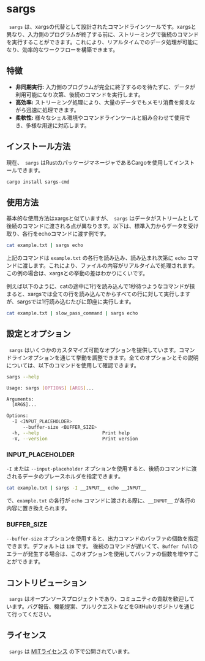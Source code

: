 # sargs

` sargs` は、xargsの代替として設計されたコマンドラインツールです。xargsと異なり、入力側のプログラムが終了する前に、ストリーミングで後続のコマンドを実行することができます。これにより、リアルタイムでのデータ処理が可能になり、効率的なワークフローを構築できます。

## 特徴

- **非同期実行:** 入力側のプログラムが完全に終了するのを待たずに、データが利用可能になり次第、後続のコマンドを実行します。
- **高効率:** ストリーミング処理により、大量のデータでもメモリ消費を抑えながら迅速に処理できます。
- **柔軟性:** 様々なシェル環境やコマンドラインツールと組み合わせて使用でき、多様な用途に対応します。

## インストール方法

現在、` sargs` はRustのパッケージマネージャであるCargoを使用してインストールできます。

```sh
cargo install sargs-cmd
```

## 使用方法

基本的な使用方法はxargsと似ていますが、` sargs` はデータがストリームとして後続のコマンドに渡される点が異なります。以下は、標準入力からデータを受け取り、各行をechoコマンドに渡す例です。

```sh
cat example.txt | sargs echo
```

上記のコマンドは `example.txt` の各行を読み込み、読み込まれ次第に `echo` コマンドに渡します。これにより、ファイルの内容がリアルタイムで処理されます。
この例の場合は、xargsとの挙動の差はわかりにくいです。

例えば以下のように、catの途中に1行を読み込んで1秒待つようなコマンドが挟まると、xargsでは全ての行を読み込んでからすべての行に対して実行しますが、sargsでは1行読み込むたびに即座に実行します。

```sh
cat example.txt | slow_pass_command | sargs echo
```

## 設定とオプション

` sargs` はいくつかのカスタマイズ可能なオプションを提供しています。コマンドラインオプションを通じて挙動を調整できます。全てのオプションとその説明については、以下のコマンドを使用して確認できます。

```sh
sargs --help

Usage: sargs [OPTIONS] [ARGS]...

Arguments:
  [ARGS]...  

Options:
  -I <INPUT_PLACEHOLDER>           
      --buffer-size <BUFFER_SIZE>  
  -h, --help                       Print help
  -V, --version                    Print version
```

### INPUT_PLACEHOLDER

`-I` または `--input-placeholder` オプションを使用すると、後続のコマンドに渡されるデータのプレースホルダを指定できます。

```sh
cat example.txt | sargs -I __INPUT__ echo __INPUT__
```

で、`example.txt` の各行が `echo` コマンドに渡される際に、`__INPUT__` が各行の内容に置き換えられます。

### BUFFER_SIZE

`--buffer-size` オプションを使用すると、出力コマンドのバッファの個数を指定できます。デフォルトは `128` です。
後続のコマンドが遅いくて、`Buffer full`のエラーが発生する場合は、このオプションを使用してバッファの個数を増やすことができます。

## コントリビューション

` sargs` はオープンソースプロジェクトであり、コミュニティの貢献を歓迎しています。バグ報告、機能提案、プルリクエストなどをGitHubリポジトリを通じて行ってください。

## ライセンス

` sargs` は [MITライセンス](https://opensource.org/licenses/MIT) の下で公開されています。